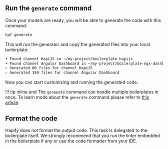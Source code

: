 ## Run the `generate` command

Once your models are ready, you will be able to generate the code with this command:

```bash
hpf generate
```

This will run the generator and copy the generated files into your local boilerplate:

```bash
• Found channel HapiJS in ~/my-project/boilerplate-hapijs
• Found channel Angular Dashboard in ~/my-project/boilerplate-ngx-dashboard
✓ Generated 60 files for channel HapiJS
✓ Generated 189 files for channel Angular Dashboard
```

Now you can start customizing and running the generated code.

!!! tip inline end
    The `geneeate` command can handle multiple boilerplates in once.
    To learn mode about the `generate` command please refer to [this article](../../../reference/cli/#generate-the-code).


## Format the code

Hapify does not format the output code. This task is delegated to the boilerplate itself.
We strongly recommend that you run the linter embedded in the boilerplate if any or use the code formatter from your IDE.

